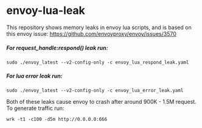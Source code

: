 # envoy-lua-leak
This repository shows memory leaks in envoy lua scripts, and is based on this envoy issue: https://github.com/envoyproxy/envoy/issues/3570
##### For request_handle:respond() leak run:
```
sudo ./envoy_latest --v2-config-only -c envoy_lua_respond_leak.yaml
```
##### For lua error leak run:
```
sudo ./envoy_latest --v2-config-only -c envoy_lua_error_leak.yaml
```

Both of these leaks cause envoy to crash after around 900K - 1.5M request. To generate traffic run:
```
wrk -t1 -c100 -d5m http://0.0.0.0:666
```
